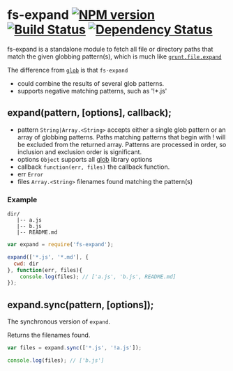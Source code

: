 # fs-expand [![NPM version](https://badge.fury.io/js/fs-expand.png)](http://badge.fury.io/js/fs-expand) [![Build Status](https://travis-ci.org/kaelzhang/node-fs-expand.png?branch=master)](https://travis-ci.org/kaelzhang/node-fs-expand) [![Dependency Status](https://gemnasium.com/kaelzhang/node-fs-expand.png)](https://gemnasium.com/kaelzhang/node-fs-expand)

fs-expand is a standalone module to fetch all file or directory paths that match the given globbing pattern(s), which is much like [`grunt.file.expand`](http://gruntjs.com/api/grunt.file#grunt.file.expand)

The difference from [`glob`](http://www.npmjs.org/package/glob) is that `fs-expand`

- could combine the results of several glob patterns.
- supports negative matching patterns, such as '!*.js'

## expand(pattern, [options], callback);

- pattern `String|Array.<String>` accepts either a single glob pattern or an array of globbing patterns. Paths matching patterns that begin with ! will be excluded from the returned array. Patterns are processed in order, so inclusion and exclusion order is significant.
- options `Object` supports all [glob](https://www.npmjs.org/package/glob) library options
- callback `function(err, files)` the callback function.
- err `Error`
- files `Array.<String>` filenames found matching the pattern(s)


### Example

```
dir/
   |-- a.js
   |-- b.js
   |-- README.md
```

```js
var expand = require('fs-expand');

expand(['*.js', '*.md'], {
  cwd: dir
}, function(err, files){
	console.log(files); // ['a.js', 'b.js', README.md]
});
```

## expand.sync(pattern, [options]);

The synchronous version of `expand`.

Returns the filenames found.

```js
var files = expand.sync(['*.js', '!a.js']);

console.log(files); // ['b.js']
```
